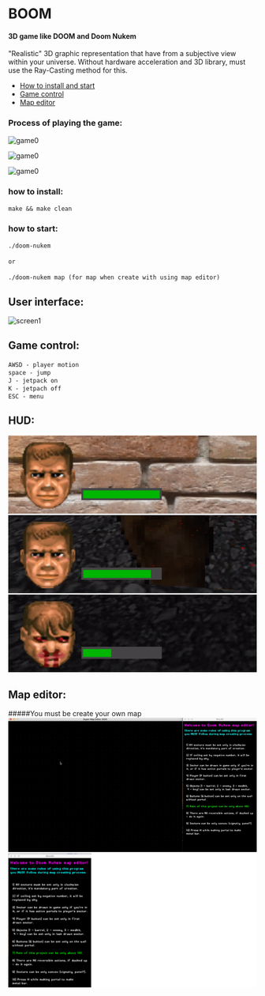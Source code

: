 # BOOM
#### 3D game like DOOM and Doom Nukem


"Realistic" 3D graphic representation that have from
a subjective view within your universe. Without hardware acceleration and 3D library,
must use the Ray-Casting method for this.

- [How to install ](#id-section1)
 [ and start](#id-section2)
- [Game control](#id-section3)
- [Map editor](#id-section4)

### Process of playing the game:
![game0](https://github.com/odnaks/-/blob/master/BOOM/game0.gif)

![game0](https://github.com/odnaks/-/blob/master/BOOM/game1.gif)

![game0](https://github.com/odnaks/-/blob/master/BOOM/game2.gif)

### how to install: <div id='id-section1'/>
```shell
make && make clean
```

### how to start: <div id='id-section2'/>
```shell
./doom-nukem

or

./doom-nukem map (for map when create with using map editor)
```
## User interface:
![screen1](https://github.com/odnaks/-/blob/master/BOOM/ezgif-1-6f83a86bfe4d.gif)

## Game control: <div id='id-section3'/>
```shell
AWSD - player motion
space - jump
J - jetpack on
K - jetpach off
ESC - menu
```

## HUD:

![head1](https://github.com/odnaks/-/blob/master/BOOM/head_1.gif)
![head2](https://github.com/odnaks/-/blob/master/BOOM/head_2.gif)
![head3](https://github.com/odnaks/-/blob/master/BOOM/head_3.gif)

## Map editor: <div id='id-section4'/>
#####You must be create your own map
![edit](https://github.com/odnaks/-/blob/master/BOOM/edit.gif)
![edit](https://github.com/odnaks/-/blob/master/BOOM/ru.png) 
